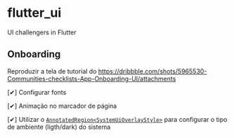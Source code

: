 # flutter_ui
UI challengers in Flutter

## Onboarding
Reproduzir a tela de tutorial do https://dribbble.com/shots/5965530-Communities-checklists-App-Onboarding-UI/attachments

[&#10004;] Configurar fonts

[&#10004;] Animação no marcador de página

[&#10004;] Utilizar o [`AnnotatedRegion<SystemUiOverlayStyle>`](https://api.flutter.dev/flutter/widgets/AnnotatedRegion-class.html) para configurar o tipo de ambiente (ligth/dark) do sistema

